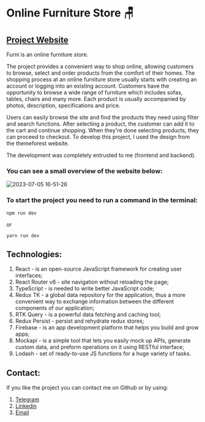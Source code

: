 # Online Furniture Store 🪑
## [Project Website](https://furniture-29b1f.web.app/) 
Furni is an online furniture store. 

The project provides a convenient way to shop online, allowing customers to browse, select and order products from the comfort of their homes. The shopping process at an online furniture store usually starts with creating an account or logging into an existing account. Customers have the opportunity to browse a wide range of furniture which includes sofas, tables, chairs and many more. Each product is usually accompanied by photos, description, specifications and price.

Users can easily browse the site and find the products they need using filter and search functions. After selecting a product, the customer can add it to the cart and continue shopping. When they're done selecting products, they can proceed to checkout. 
To develop this project, I used the design from the themeforest website. 

The development was completely entrusted to me (frontend and backend).


### You can see a small overview of the website below:

![2023-07-05 16-51-26](https://github.com/journey29/online-store-furniture/assets/128743243/28ebdb4e-7379-4b49-b0dd-491b4536dac5)

### To start the project you need to run a command in the terminal:

``` 
npm run dev
 ```
or

```
yarn run dev
```

## Technologies:
1. React - is an open-source JavaScript framework for creating user interfaces;
2. React Router v6 - site navigation without reloading the page;
3. TypeScript - is needed to write better JavaScript code;
4. Redux TK - a global data repository for the application, thus a more convenient way to exchange information between the different components of our application;
5. RTK Query - is a powerful data fetching and caching tool;
6. Redux Persist -  persist and rehydrate redux stores;
7. Firebase -  is an app development platform that helps you build and grow apps;
8. Mockapi -  is a simple tool that lets you easily mock up APIs, generate custom data, and preform operations on it using RESTful interface;
9. Lodash - set of ready-to-use JS functions for a huge variety of tasks.

## Contact:
If you like the project you can contact me on Github or by using:
1. [Telegram](https://web.telegram.org/k/)
2. [Linkedin](https://www.linkedin.com/in/andrii-smaluniuk-b113b7282/)
3. [Email](smaluniuk.development@gmail.com)
   
